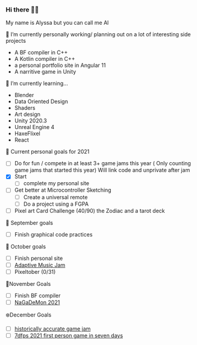 ### Hi there :frog::rainbow:
My name is Alyssa but you can call me Al

🔭 I’m currently personally working/ planning out on a lot of interesting side projects 
- A BF compiler in C++
- A Kotlin compiler in C++ 
- a personal portfolio site in Angular 11
- A narritive game in Unity

🌱 I’m currently learning... 
- Blender
- Data Oriented Design 
- Shaders
- Art design
- Unity 2020.3
- Unreal Engine 4
- HaxeFlixel
- React

:cherry_blossom: Current personal goals for 2021
- [ ] Do for fun / compete in at least 3+ game jams this year ( Only counting game jams that started this year) Will link code and unprivate after jam
- [x] Start 
    - [ ] complete my personal site
- [ ] Get better at Microcontroller Sketching
    - [ ] Create a universal remote
    - [ ] Do a project using a FGPA
- [ ] Pixel art Card Challenge (40/90) the Zodiac and a tarot deck
   
🍂 September goals
- [ ] Finish graphical code practices

👻 October goals
- [ ] Finish personal site
- [ ] [Adaptive Music Jam](https://itch.io/jam/adaptive-music-jam)
- [ ] Pixeltober (0/31)

🍁November Goals
- [ ] Finish BF compiler
- [ ] [NaGaDeMon 2021](https://itch.io/jam/nagademon-2021)

 ❄️December Goals
- [ ]  [historically accurate game jam](https://itch.io/jam/historically-accurate-5)
- [ ]  [7dfps 2021 first person game in seven days](https://itch.io/jam/7dfps-2021)
